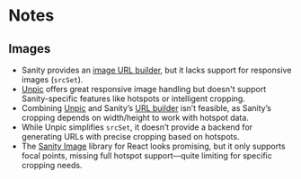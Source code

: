 # Notes

## Images

- Sanity provides an [image URL builder](https://www.sanity.io/docs/presenting-images#mY9Be3Ph), but it lacks support for responsive images (`srcSet`).
- [Unpic](https://unpic.pics/) offers great responsive image handling but doesn't support Sanity-specific features like hotspots or intelligent cropping.
- Combining [Unpic](https://unpic.pics/) and Sanity’s [URL builder](https://www.sanity.io/docs/presenting-images#mY9Be3Ph) isn’t feasible, as Sanity’s cropping depends on width/height to work with hotspot data.
- While Unpic simplifies `srcSet`, it doesn’t provide a backend for generating URLs with precise cropping based on hotspots.
- The [Sanity Image](https://github.com/coreyward/sanity-image) library for React looks promising, but it only supports focal points, missing full hotspot support—quite limiting for specific cropping needs.
